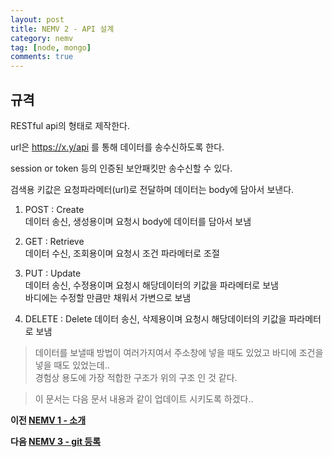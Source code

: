 ```yaml
---
layout: post
title: NEMV 2 - API 설계
category: nemv
tag: [node, mongo]
comments: true
---
```


## 규격

RESTful api의 형태로 제작한다.

url은 https://x.y/api 를 통해 데이터를 송수신하도록 한다.

session or token 등의 인증된 보안패킷만 송수신할 수 있다.

검색용 키값은 요청파라메터(url)로 전달하며 데이터는 body에 담아서 보낸다.

1. POST : Create  
데이터 송신, 생성용이며 요청시 body에 데이터를 담아서 보냄

2. GET : Retrieve  
데이터 수신, 조회용이며 요청시 조건 파라메터로 조절
  
3. PUT : Update  
데이터 송신, 수정용이며 요청시 해당데이터의 키값을 파라메터로 보냄  
바디에는 수정할 만큼만 채워서 가변으로 보냄

4. DELETE : Delete
데이터 송신, 삭제용이며 요청시 해당데이터의 키값을 파라메터로 보냄

> 데이터를 보낼때 방법이 여러가지여서 주소창에 넣을 때도 있었고 바디에 조건을 넣을 때도 있었는데..  
경험상 용도에 가장 적합한 구조가 위의 구조 인 것 같다.

> 이 문서는 다음 문서 내용과 같이 업데이트 시키도록 하겠다..

**이전 [NEMV 1 - 소개](/nemv-1/)**

**다음 [NEMV 3 - git 등록](/nemv-3/)**